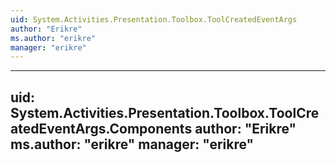 ```yaml
---
uid: System.Activities.Presentation.Toolbox.ToolCreatedEventArgs
author: "Erikre"
ms.author: "erikre"
manager: "erikre"
---
```


---
uid: System.Activities.Presentation.Toolbox.ToolCreatedEventArgs.Components
author: "Erikre"
ms.author: "erikre"
manager: "erikre"
---
